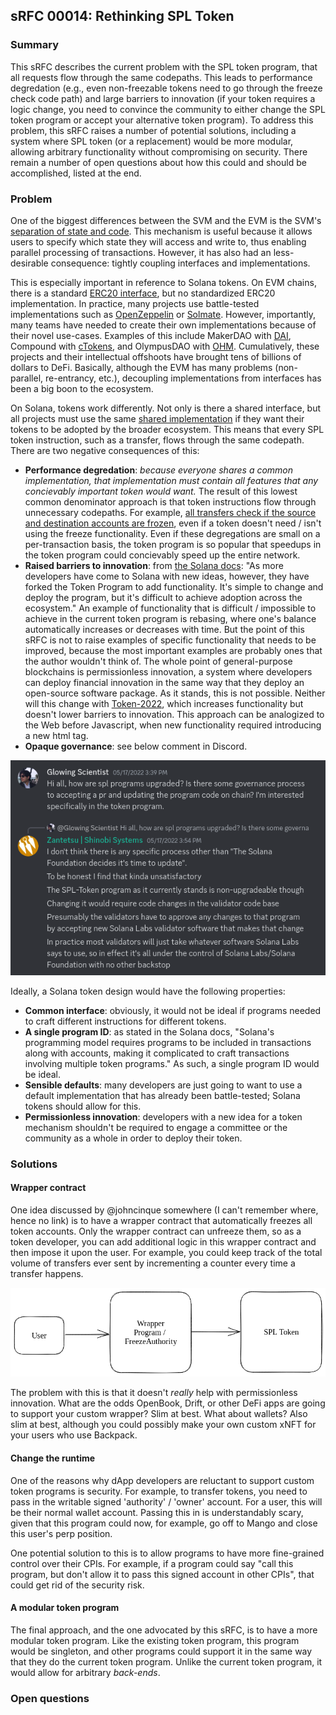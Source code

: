 ## sRFC 00014: Rethinking SPL Token

### Summary

This sRFC describes the current problem with the SPL token program, that all requests flow through the same codepaths. This leads to performance degredation (e.g., even non-freezable tokens need to go through the freeze check code path) and large barriers to innovation (if your token requires a logic change, you need to convince the community to either change the SPL token program or accept your alternative token program). To address this problem, this sRFC raises a number of potential solutions, including a system where SPL token (or a replacement) would be more modular, allowing arbitrary functionality without compromising on security. There remain a number of open questions about how this could and should be accomplished, listed at the end.

### Problem

One of the biggest differences between the SVM and the EVM is the SVM's [separation of state and code](https://docs.solana.com/developing/programming-model/accounts). This mechanism is useful because it allows users to specify which state they will access and write to, thus enabling parallel processing of transactions. However, it has also had an less-desirable consequence: tightly coupling interfaces and implementations.

This is especially important in reference to Solana tokens. On EVM chains, there is a standard [ERC20 interface](https://eips.ethereum.org/EIPS/eip-20), but no standardized ERC20 implementation. In practice, many projects use battle-tested implementations such as [OpenZeppelin](https://github.com/OpenZeppelin/openzeppelin-contracts/blob/9a2e4cb3a71326bc91a177f7b1f184448ccc799f/contracts/token/ERC20/ERC20.sol) or [Solmate](https://github.com/transmissions11/solmate/blob/2001af43aedb46fdc2335d2a7714fb2dae7cfcd1/src/tokens/ERC20.sol). However, importantly, many teams have needed to create their own implementations because of their novel use-cases. Examples of this include MakerDAO with [DAI](https://etherscan.io/token/0x6b175474e89094c44da98b954eedeac495271d0f#code),  Compound with [cTokens](https://compound.finance/documents/Compound.Whitepaper.pdf), and OlympusDAO with [OHM](https://etherscan.io/token/0x383518188c0c6d7730d91b2c03a03c837814a899#code). Cumulatively, these projects and their intellectual offshoots have brought tens of billions of dollars to DeFi. Basically, although the EVM has many problems (non-parallel, re-entrancy, etc.), decoupling implementations from interfaces has been a big boon to the ecosystem.

On Solana, tokens work differently. Not only is there a shared interface, but all projects must use the same [shared implementation](https://github.com/solana-labs/solana-program-library/tree/master/token/program) if they want their tokens to be adopted by the broader ecosystem. This means that every SPL token instruction, such as a transfer, flows through the same codepath. There are two negative consequences of this:
- **Performance degredation**: *because everyone shares a common implementation, that implementation must contain all features that any concievably important token would want.* The result of this lowest common denominator approach is that token instructions flow through unnecessary codepaths. For example, [all transfers check if the source and destination accounts are frozen](https://github.com/solana-labs/solana-program-library/blob/6ab6e81531eb02fdc68d35871c1c4977c22459d8/token/program/src/processor.rs#L243-L245), even if a token doesn't need / isn't using the freeze functionality. Even if these degregations are small on a per-transaction basis, the token program is so popular that speedups in the token program could concievably speed up the entire network.
- **Raised barriers to innovation**: from [the Solana docs](https://spl.solana.com/token-2022): "As more developers have come to Solana with new ideas, however, they have forked the Token Program to add functionality. It's simple to change and deploy the program, but it's difficult to achieve adoption across the ecosystem." An example of functionality that is difficult / impossible to achieve in the current token program is rebasing, where one's balance automatically increases or decreases with time. But the point of this sRFC is not to raise examples of specific functionality that needs to be improved, because the most important examples are probably ones that the author wouldn't think of. The whole point of general-purpose blockchains is permissionless innovation, a system where developers can deploy financial innovation in the same way that they deploy an open-source software package. As it stands, this is not possible. Neither will this change with [Token-2022](https://spl.solana.com/token-2022), which increases functionality but doesn't lower barriers to innovation. This approach can be analogized to the Web before Javascript, when new functionality required introducing a new html tag.
- **Opaque governance**: see below comment in Discord.

![](media/zantetsu-spl-token.png)

Ideally, a Solana token design would have the following properties:
- **Common interface**: obviously, it would not be ideal if programs needed to craft different instructions for different tokens.
- **A single program ID**: as stated in the Solana docs, "Solana's programming model requires programs to be included in transactions along with accounts, making it complicated to craft transactions involving multiple token programs." As such, a single program ID would be ideal.
- **Sensible defaults**: many developers are just going to want to use a default implementation that has already been battle-tested; Solana tokens should allow for this.
- **Permissionless innovation**: developers with a new idea for a token mechanism shouldn't be required to engage a committee or the community as a whole in order to deploy their token.

### Solutions

#### Wrapper contract

One idea discussed by @johncinque somewhere (I can't remember where, hence no link) is to have a wrapper contract that automatically freezes all token accounts. Only the wrapper contract can unfreeze them, so as a token developer, you can add additional logic in this wrapper contract and then impose it upon the user. For example, you could keep track of the total volume of transfers ever sent by incrementing a counter every time a transfer happens.

![](media/wrapper-contract.png)

The problem with this is that it doesn't *really* help with permissionless innovation. What are the odds OpenBook, Drift, or other DeFi apps are going to support your custom wrapper? Slim at best. What about wallets? Also slim at best, although you could possibly make your own custom xNFT for your users who use Backpack.

#### Change the runtime

One of the reasons why dApp developers are reluctant to support custom token programs is security. For example, to transfer tokens, you need to pass in the writable signed 'authority' / 'owner' account. For a user, this will be their normal wallet account. Passing this in is understandably scary, given that this program could now, for example, go off to Mango and close this user's perp position. 

One potential solution to this is to allow programs to have more fine-grained control over their CPIs. For example, if a program could say "call this program, but don't allow it to pass this signed account in other CPIs", that could get rid of the security risk. 

#### A modular token program

The final approach, and the one advocated by this sRFC, is to have a more modular token program. Like the existing token program, this program would be singleton, and other programs could support it in the same way that they do the current token program. Unlike the current token program, it would allow for arbitrary *back-ends*. 



### Open questions

